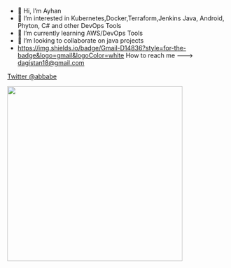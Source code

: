 - 👋 Hi, I’m Ayhan
- 👀 I’m interested in Kubernetes,Docker,Terraform,Jenkins Java, Android, Phyton, C# and other DevOps Tools
- 🌱 I’m currently learning AWS/DevOps Tools
- 💞️ I’m looking to collaborate on java projects
- https://img.shields.io/badge/Gmail-D14836?style=for-the-badge&logo=gmail&logoColor=white How to reach me ---> dagistan18@gmail.com

<!---
abbabe/abbabe is a ✨ special ✨ repository because its `README.md` (this file) appears on your GitHub profile.
You can click the Preview link to take a look at your changes.
--->

[Twitter @abbabe](https://www.linkedin.com/in/abbabe/)

<img src="https://github-readme-stats.vercel.app/api?username=abbabe&show_icons=true&theme=ADD_THEME_HERE" width="400">

